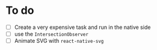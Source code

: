 # To do

- [ ] Create a very expensive task and run in the native side
- [ ] use the `IntersectionObserver`
- [ ] Animate SVG with `react-native-svg`
